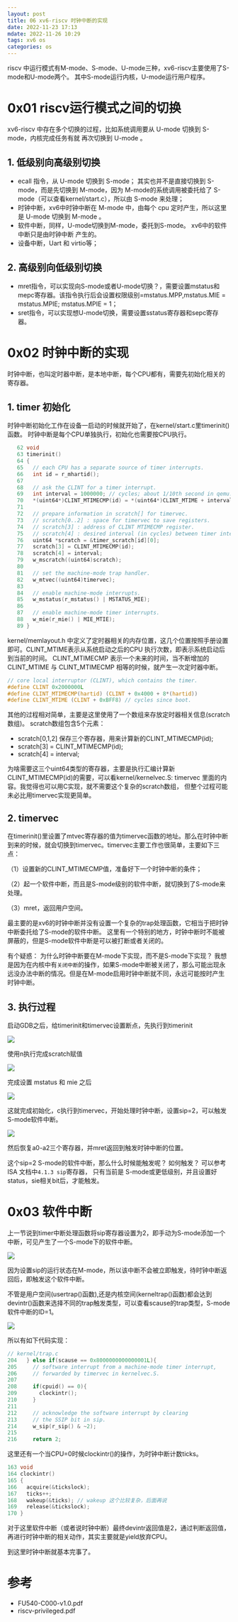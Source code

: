 ```yaml
---
layout: post
title: 06 xv6-riscv 时钟中断的实现
date: 2022-11-23 17:13
mdate: 2022-11-26 10:29
tags: xv6 os
categories: os
---
```


riscv 中运行模式有M-mode、S-mode、U-mode三种，xv6-riscv主要使用了S-mode和U-mode两个。
其中S-mode运行内核，U-mode运行用户程序。



# 0x01 riscv运行模式之间的切换

xv6-riscv 中存在多个切换的过程，比如系统调用要从 U-mode 切换到 S-mode，内核完成任务有就
再次切换到 U-mode 。

## 1. 低级别向高级别切换

- ecall 指令，从 U-mode 切换到 S-mode； 其实也并不是直接切换到 S-mode，而是先切换到 M-mode，因为 M-mode的系统调用被委托给了 S-mode（可以查看kernel/start.c），所以由 S-mode 来处理；
- 时钟中断，xv6中时钟中断在 M-mode 中，由每个 cpu 定时产生，所以这里是 U-mode 切换到 M-mode 。
- 软件中断，同样，U-mode切换到M-mode，委托到S-mode。 xv6中的软件中断只是由时钟中断 产生的。
- 设备中断，Uart 和 virtio等；

## 2. 高级别向低级别切换

- mret指令，可以实现向S-mode或者U-mode切换？，需要设置mstatus和mepc寄存器。该指令执行后会设置权限级别=mstatus.MPP,mstatus.MIE = mstatus.MPIE; mstatus.MPIE = 1；
- sret指令，可以实现想U-mode切换，需要设置sstatus寄存器和sepc寄存器。

# 0x02 时钟中断的实现

时钟中断，也叫定时器中断，是本地中断，每个CPU都有，需要先初始化相关的寄存器。

## 1. timer 初始化

时钟中断初始化工作在设备一启动的时候就开始了，在kernel/start.c里timerinit()函数。 时钟中断是每个CPU单独执行，初始化也需要按CPU执行。

```c
   62 void
   63 timerinit()
   64 {
   65   // each CPU has a separate source of timer interrupts.
   66   int id = r_mhartid();
   67
   68   // ask the CLINT for a timer interrupt.
   69   int interval = 1000000; // cycles; about 1/10th second in qemu.
   70   *(uint64*)CLINT_MTIMECMP(id) = *(uint64*)CLINT_MTIME + interval;
   71
   72   // prepare information in scratch[] for timervec.
   73   // scratch[0..2] : space for timervec to save registers.
   74   // scratch[3] : address of CLINT MTIMECMP register.
   75   // scratch[4] : desired interval (in cycles) between timer interrupts.
   76   uint64 *scratch = &timer_scratch[id][0];
   77   scratch[3] = CLINT_MTIMECMP(id);
   78   scratch[4] = interval;
   79   w_mscratch((uint64)scratch);
   80
   81   // set the machine-mode trap handler.
   82   w_mtvec((uint64)timervec);
   83
   84   // enable machine-mode interrupts.
   85   w_mstatus(r_mstatus() | MSTATUS_MIE);
   86
   87   // enable machine-mode timer interrupts.
   88   w_mie(r_mie() | MIE_MTIE);
   89 }
```

kernel/memlayout.h 中定义了定时器相关的内存位置，这几个位置按照手册设置即可。CLINT_MTIME表示从系统启动之后的CPU 执行次数，即表示系统启动后到当前的时间。 CLINT_MTIMECMP 表示一个未来的时间，当不断增加的 CLINT_MTIME 与 CLINT_MTIMECMP 相等的时候，就产生一次定时器中断。

```c
// core local interruptor (CLINT), which contains the timer.
#define CLINT 0x2000000L
#define CLINT_MTIMECMP(hartid) (CLINT + 0x4000 + 8*(hartid))
#define CLINT_MTIME (CLINT + 0xBFF8) // cycles since boot.
```

其他的过程相对简单，主要是这里使用了一个数组来存放定时器相关信息(scratch数组)。
scratch数组包含5个元素：

- scratch[0,1,2] 保存三个寄存器，用来计算新的CLINT_MTIMECMP(id);
- scratch[3] = CLINT_MTIMECMP(id);
- scratch[4] = interval;

为啥需要这三个uint64类型的寄存器，主要是执行汇编计算新CLINT_MTIMECMP(id)的需要，可以看kernel/kernelvec.S: timervec 里面的内容。我觉得也可以用C实现，就不需要这个复杂的scratch数组，
但整个过程可能未必比用timervec实现更简单。


## 2. timervec

在timerinit()里设置了mtvec寄存器的值为timervec函数的地址。那么在时钟中断到来的时候，就会切换到timervec。timervec主要工作也很简单，主要如下三点：

（1）设置新的CLINT_MTIMECMP值，准备好下一个时钟中断的条件；

（2）起一个软件中断，而且是S-mode级别的软件中断，就切换到了S-mode来处理。

（3）mret，返回用户空间。

最主要的是xv6的时钟中断并没有设置一个复杂的trap处理函数，它相当于把时钟中断委托给了S-mode的软件中断。
这里有一个特别的地方，时钟中断时不能被屏蔽的，但是S-mode软件中断是可以被打断或者关闭的。

有个疑惑： 为什么时钟中断要在M-mode下实现，而不是S-mode下实现？ 我想是因为在内核中有`关闭中断`的操作，如果S-mode中断被关闭了，那么可能出现永远没办法中断的情况。但是在M-mode启用时钟中断就不同，永远可能按时产生时钟中断。

## 3. 执行过程

启动GDB之后，给timerinit和timervec设置断点，先执行到timerinit

![](/images/2022-11-22-06-xv6-riscv-timer-interrupts/b-timervec.png)

使用n执行完成scratch赋值

![](/images/2022-11-22-06-xv6-riscv-timer-interrupts/print-scratch.png)

完成设置 mstatus 和 mie 之后

![](/images/2022-11-22-06-xv6-riscv-timer-interrupts/print-mstatus.png)

这就完成初始化，c执行到timervec，开始处理时钟中断，设置sip=2，可以触发S-mode软件中断。

![](/images/2022-11-22-06-xv6-riscv-timer-interrupts/set-sip.png)

然后恢复a0-a2三个寄存器，并mret返回到触发时钟中断的位置。

这个sip=2 S-mode的软件中断，那么什么时候能触发呢？ 如何触发？ 可以参考 ISA 文档中`4.1.3 sip`寄存器，
只有当前是 S-mode或更低级别，并且设置好status，sie相关bit后，才能触发。


# 0x03 软件中断

上一节说到timer中断处理函数将sip寄存器设置为2，即手动为S-mode添加一个中断，可见产生了一个S-mode下的软件中断。

![](/images/2022-11-22-06-xv6-riscv-timer-interrupts/sip-2.png)

因为设置sip的运行状态在M-mode，所以该中断不会被立即触发，待时钟中断返回后，即触发这个软件中断。

不管是用户空间(usertrap()函数),还是内核空间(kerneltrap()函数)都会达到 devintr()函数来选择不同的trap触发类型，可以查看scause的trap类型，S-mode软件中断的ID=1。

![](/images/2022-11-22-06-xv6-riscv-timer-interrupts/soft-intr.png)

所以有如下代码实现：

```c
// kernel/trap.c 
204   } else if(scause == 0x8000000000000001L){
205     // software interrupt from a machine-mode timer interrupt,
206     // forwarded by timervec in kernelvec.S.
207
208     if(cpuid() == 0){
209       clockintr();
210     }
211
212     // acknowledge the software interrupt by clearing
213     // the SSIP bit in sip.
214     w_sip(r_sip() & ~2);
215
216     return 2;
```


这里还有一个当CPU=0时候clockintr()的操作，为时钟中断计数ticks。

```c 
163 void
164 clockintr()
165 {
166   acquire(&tickslock);
167   ticks++;
168   wakeup(&ticks); // wakeup 这个比较复杂，后面再说
169   release(&tickslock);
170 }
```

对于这里软件中断（或者说时钟中断）最终devintr返回值是2，通过判断返回值，再进行时钟中断的相关动作，其实主要就是yield放弃CPU。


到这里时钟中断就基本完事了。

# 参考

- FU540-C000-v1.0.pdf
- riscv-privileged.pdf

